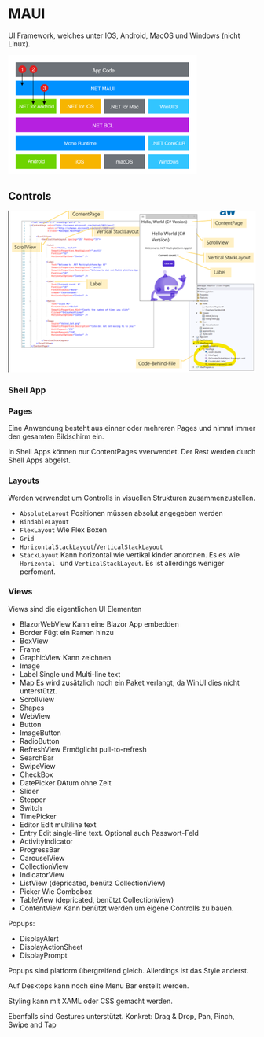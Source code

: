 # MAUI

UI Framework, welches unter IOS, Android, MacOS und Windows (nicht Linux).

<img src="./res/09_MAUI/image-20240524140830209.png" alt="image-20240524140830209" style="zoom:50%;" />

## Controls

![image-20240524141202101](./res/09_MAUI/image-20240524141202101.png)

### Shell App

### Pages

Eine Anwendung besteht aus einner oder mehreren Pages und nimmt immer den gesamten Bildschirm ein.

In Shell Apps können nur ContentPages vverwendet. Der Rest werden durch Shell Apps abgelst.

### Layouts

Werden verwendet um Controlls in visuellen Strukturen zusammenzustellen.

* `AbsoluteLayout`
  Positionen müssen absolut angegeben werden
* `BindableLayout`
* `FlexLayout`
  Wie Flex Boxen
* `Grid`
* `HorizontalStackLayout`/`VerticalStackLayout`
* `StackLayout`
  Kann horizontal wie vertikal kinder anordnen. Es es wie `Horizontal-` und `VerticalStackLayout`. Es ist allerdings weniger perfomant. 

### Views

Views sind die eigentlichen UI Elementen

* BlazorWebView
  Kann eine Blazor App embedden
* Border
  Fügt ein Ramen hinzu
* BoxView
* Frame
* GraphicView
  Kann zeichnen
* Image
* Label
  Single und Multi-line text
* Map
  Es wird zusätzlich noch ein Paket verlangt, da WinUI dies nicht unterstützt.
* ScrollView
* Shapes
* WebView
* Button
* ImageButton
* RadioButton
* RefreshView
  Ermöglicht pull-to-refresh 
* SearchBar
* SwipeView
* CheckBox
* DatePicker
  DAtum ohne Zeit
* Slider
* Stepper
* Switch
* TimePicker
* Editor
  Edit multiline text
* Entry
  Edit single-line text. Optional auch Passwort-Feld
* ActivityIndicator
* ProgressBar
* CarouselView
* CollectionView
* IndicatorView
* ListView (depricated, benütz CollectionView)
* Picker
  Wie Combobox
* TableView (depricated, benützt CollectionView)
* ContentView
  Kann benützt werden um eigene Controlls zu bauen.

Popups:

* DisplayAlert
* DisplayActionSheet
* DisplayPrompt

Popups sind platform übergreifend gleich. Allerdings ist das Style anderst.

Auf Desktops kann noch eine Menu Bar erstellt werden.

Styling kann mit XAML oder CSS gemacht werden.

Ebenfalls sind Gestures unterstützt. Konkret: Drag & Drop, Pan, Pinch, Swipe and Tap

> 